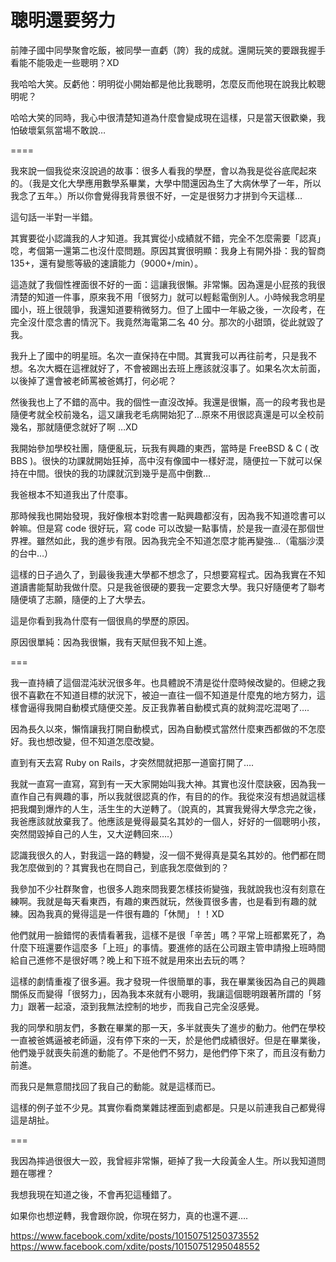 # 聰明還要努力

前陣子國中同學聚會吃飯，被同學一直虧（誇）我的成就。還開玩笑的要跟我握手看能不能吸走一些聰明？XD

我哈哈大笑。反虧他：明明從小開始都是他比我聰明，怎麼反而他現在說我比較聰明呢？

哈哈大笑的同時，我心中很清楚知道為什麼會變成現在這樣，只是當天很歡樂，我怕破壞氣氛當場不敢說…

====

我來說一個我從來沒說過的故事：很多人看我的學歷，會以為我是從谷底爬起來的。（我是文化大學應用數學系畢業，大學中間還因為生了大病休學了一年，所以我念了五年。）所以你會覺得我背景很不好，一定是很努力才拼到今天這樣…

這句話一半對一半錯。

其實要從小認識我的人才知道。我其實從小成績就不錯，完全不怎麼需要「認真」唸，考個第一還第二也沒什麼問題。原因其實很明顯：我身上有開外掛：我的智商 135+，還有變態等級的速讀能力（9000+/min）。

這造就了我個性裡面很不好的一面：這讓我很懶。非常懶。因為還是小屁孩的我很清楚的知道一件事，原來我不用「很努力」就可以輕鬆電倒別人。小時候我念明星國小，班上很競爭，我還知道要稍微努力。但了上國中一年級之後，一次段考，在完全沒什麼念書的情況下。我竟然海電第二名 40 分。那次的小甜頭，從此就毀了我。

我升上了國中的明星班。名次一直保持在中間。其實我可以再往前考，只是我不想。名次大概在這裡就好了，不會被踢出去班上應該就沒事了。如果名次太前面，以後掉了還會被老師罵被爸媽打，何必呢？

然後我也上了不錯的高中。我的個性一直沒改掉。我還是很懶，高一的段考我也是隨便考就全校前幾名，這又讓我老毛病開始犯了…原來不用很認真還是可以全校前幾名，那就隨便念就好了啊 …XD

我開始參加學校社團，隨便亂玩，玩我有興趣的東西，當時是 FreeBSD & C ( 改 BBS )。很快的功課就開始狂掉，高中沒有像國中一樣好混，隨便拉一下就可以保持在中間。很快的我的功課就沉到幾乎是高中倒數…

我爸根本不知道我出了什麼事。

那時候我也開始發現，我好像根本對唸書一點興趣都沒有，因為我不知道唸書可以幹嘛。但是寫 code 很好玩，寫 code 可以改變一點事情，於是我一直浸在那個世界裡。雖然如此，我的進步有限。因為我完全不知道怎麼才能再變強…（電腦沙漠的台中…）

這樣的日子過久了，到最後我連大學都不想念了，只想要寫程式。因為我實在不知道讀書能幫助我做什麼。只是我爸很硬的要我一定要念大學。我只好隨便考了聯考隨便填了志願，隨便的上了大學去。

這是你看到我為什麼有一個很鳥的學歷的原因。

原因很單純：因為我很懶，我有天賦但我不知上進。

===

我一直持續了這個混沌狀況很多年。也具體說不清是從什麼時候改變的。但總之我很不喜歡在不知道目標的狀況下，被迫一直往一個不知道是什麼鬼的地方努力，這樣會逼得我開自動模式隨便交差。反正我靠著自動模式真的就夠混吃混喝了….

因為長久以來，懶惰讓我打開自動模式，因為自動模式當然什麼東西都做的不怎麼好。我也想改變，但不知道怎麼改變。

直到有天去寫 Ruby on Rails，才突然間就把那一道窗打開了….

我就一直寫一直寫，寫到有一天大家開始叫我大神。其實也沒什麼訣竅，因為我一直作自己有興趣的事，所以我就很認真的作，有目的的作。我從來沒有想過就這樣把我爛到爆炸的人生，活生生的大逆轉了。（說真的，其實我覺得大學念完之後，我爸應該就放棄我了。他應該是覺得最莫名其妙的一個人，好好的一個聰明小孩，突然間毀掉自己的人生，又大逆轉回來….）

認識我很久的人，對我這一路的轉變，沒一個不覺得真是莫名其妙的。他們都在問我怎麼做到的？其實我也在問自己，到底我怎麼做到的？

我參加不少社群聚會，也很多人跑來問我要怎樣技術變強，我就說我也沒有刻意在練啊。我就是每天看東西，有趣的東西就玩，然後買很多書，也是看到有趣的就練。因為我真的覺得這是一件很有趣的「休閒」！！XD

他們就用一臉錯愕的表情看著我，這樣不是很「辛苦」嗎？平常上班都累死了，為什麼下班還要作這麼多「上班」的事情。要進修的話在公司跟主管申請撥上班時間給自己進修不是很好嗎？晚上和下班不就是用來出去玩的嗎？

這樣的劇情重複了很多遍。我才發現一件很簡單的事，我在畢業後因為自己的興趣關係反而變得「很努力」，因為我本來就有小聰明，我讓這個聰明跟著所謂的「努力」跟著一起滾，滾到我無法控制的地步，而我自己完全沒感覺。

我的同學和朋友們，多數在畢業的那一天，多半就喪失了進步的動力。他們在學校一直被爸媽逼被老師逼，沒有停下來的一天，於是他們成績很好。但是在畢業後，他們幾乎就喪失前進的動能了。不是他們不努力，是他們停下來了，而且沒有動力前進。

而我只是無意間找回了我自己的動能。就是這樣而已。

這樣的例子並不少見。其實你看商業雜誌裡面到處都是。只是以前連我自己都覺得這是胡扯。

===

我因為摔過很很大一跤，我曾經非常懶，砸掉了我一大段黃金人生。所以我知道問題在哪裡？

我想我現在知道之後，不會再犯這種錯了。

如果你也想逆轉，我會跟你說，你現在努力，真的也還不遲….

https://www.facebook.com/xdite/posts/10150751250373552 https://www.facebook.com/xdite/posts/10150751295048552
